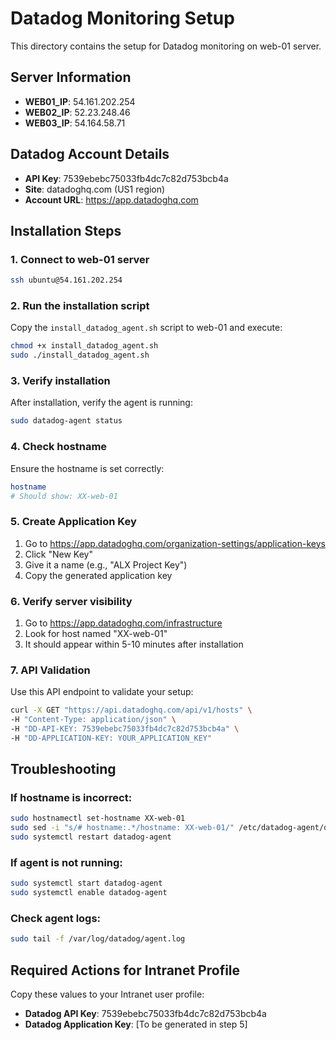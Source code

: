 # Datadog Monitoring Setup

This directory contains the setup for Datadog monitoring on web-01 server.

## Server Information
- **WEB01_IP**: 54.161.202.254
- **WEB02_IP**: 52.23.248.46  
- **WEB03_IP**: 54.164.58.71

## Datadog Account Details
- **API Key**: 7539ebebc75033fb4dc7c82d753bcb4a
- **Site**: datadoghq.com (US1 region)
- **Account URL**: https://app.datadoghq.com

## Installation Steps

### 1. Connect to web-01 server
```bash
ssh ubuntu@54.161.202.254
```

### 2. Run the installation script
Copy the `install_datadog_agent.sh` script to web-01 and execute:
```bash
chmod +x install_datadog_agent.sh
sudo ./install_datadog_agent.sh
```

### 3. Verify installation
After installation, verify the agent is running:
```bash
sudo datadog-agent status
```

### 4. Check hostname
Ensure the hostname is set correctly:
```bash
hostname
# Should show: XX-web-01
```

### 5. Create Application Key
1. Go to https://app.datadoghq.com/organization-settings/application-keys
2. Click "New Key"
3. Give it a name (e.g., "ALX Project Key")
4. Copy the generated application key

### 6. Verify server visibility
1. Go to https://app.datadoghq.com/infrastructure
2. Look for host named "XX-web-01"
3. It should appear within 5-10 minutes after installation

### 7. API Validation
Use this API endpoint to validate your setup:
```bash
curl -X GET "https://api.datadoghq.com/api/v1/hosts" \
-H "Content-Type: application/json" \
-H "DD-API-KEY: 7539ebebc75033fb4dc7c82d753bcb4a" \
-H "DD-APPLICATION-KEY: YOUR_APPLICATION_KEY"
```

## Troubleshooting

### If hostname is incorrect:
```bash
sudo hostnamectl set-hostname XX-web-01
sudo sed -i "s/# hostname:.*/hostname: XX-web-01/" /etc/datadog-agent/datadog.yaml
sudo systemctl restart datadog-agent
```

### If agent is not running:
```bash
sudo systemctl start datadog-agent
sudo systemctl enable datadog-agent
```

### Check agent logs:
```bash
sudo tail -f /var/log/datadog/agent.log
```

## Required Actions for Intranet Profile
Copy these values to your Intranet user profile:
- **Datadog API Key**: 7539ebebc75033fb4dc7c82d753bcb4a
- **Datadog Application Key**: [To be generated in step 5]
